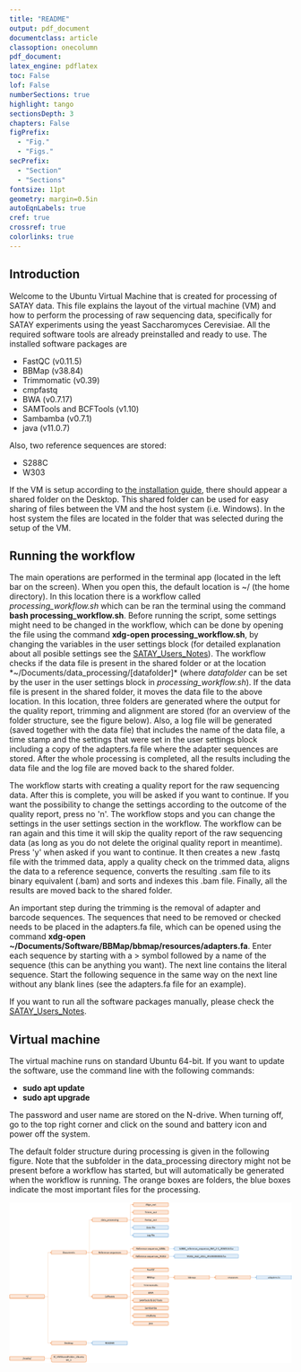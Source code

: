 ```yaml
---
title: "README"
output: pdf_document
documentclass: article
classoption: onecolumn
pdf_document:
latex_engine: pdflatex
toc: False
lof: False
numberSections: true
highlight: tango
sectionsDepth: 3
chapters: False
figPrefix:
  - "Fig."
  - "Figs."
secPrefix:
  - "Section"
  - "Sections"
fontsize: 11pt
geometry: margin=0.5in
autoEqnLabels: true
cref: true
crossref: true
colorlinks: true
---
```


## Introduction

Welcome to the Ubuntu Virtual Machine that is created for processing of SATAY data.
This file explains the layout of the virtual machine (VM) and how to perform the processing of raw sequencing data, specifically for SATAY experiments using the yeast Saccharomyces Cerevisiae.
All the required software tools are already preinstalled and ready to use.
The installed software packages are

- FastQC (v0.11.5)
- BBMap (v38.84)
- Trimmomatic (v0.39)
- cmpfastq
- BWA (v0.7.17)
- SAMTools and BCFTools (v1.10)
- Sambamba (v0.7.1)
- java (v11.0.7)

Also, two reference sequences are stored:

- S288C
- W303

If the VM is setup according to [the installation guide](https://github.com/Gregory94/LaanLab-SATAY-DataAnalysis/blob/master/docs/Installation_Guide_SATAY_Analysis_Software.md), there should appear a shared folder on the Desktop.
This shared folder can be used for easy sharing of files between the VM and the host system (i.e. Windows).
In the host system the files are located in the folder that was selected during the setup of the VM.

## Running the workflow

The main operations are performed in the terminal app (located in the left bar on the screen).
When you open this, the default location is ~/ (the home directory).
In this location there is a workflow called *processing_workflow.sh* which can be ran the terminal using the command **bash processing_workflow.sh**.
Before running the script, some settings might need to be changed in the workflow, which can be done by opening the file using the command **xdg-open processing_workflow.sh**, by changing the variables in the user settings block (for detailed explanation about all posible settings see the [SATAY_Users_Notes](https://github.com/Gregory94/LaanLab-SATAY-DataAnalysis/blob/master/docs/satay_analysis_notes.md)).
The workflow checks if the data file is present in the shared folder or at the location *~/Documents/data_processing/[datafolder]* (where *datafolder* can be set by the user in the user settings block in *processing_workflow.sh*).
If the data file is present in the shared folder, it moves the data file to the above location.
In this location, three folders are generated where the output for the quality report, trimming and alignment are stored (for an overview of the folder structure, see the figure below).
Also, a log file will be generated (saved together with the data file) that includes the name of the data file, a time stamp and the settings that were set in the user settings block including a copy of the adapters.fa file where the adapter sequences are stored.
After the whole processing is completed, all the results including the data file and the log file are moved back to the shared folder.

The workflow starts with creating a quality report for the raw sequencing data.
After this is complete, you will be asked if you want to continue.
If you want the possibility to change the settings according to the outcome of the quality report, press no 'n'.
The workflow stops and you can change the settings in the user settings section in the workflow.
The workflow can be ran again and this time it will skip the quality report of the raw sequencing data (as long as you do not delete the original quality report in meantime).
Press 'y' when asked if you want to continue.
It then creates a new .fastq file with the trimmed data, apply a quality check on the trimmed data, aligns the data to a reference sequence, converts the resulting .sam file to its binary equivalent (.bam) and sorts and indexes this .bam file.
Finally, all the results are moved back to the shared folder.

An important step during the trimming is the removal of adapter and barcode sequences.
The sequences that need to be removed or checked needs to be placed in the adapters.fa file, which can be opened using the command **xdg-open ~/Documents/Software/BBMap/bbmap/resources/adapters.fa**.
Enter each sequence by starting with a > symbol followed by a name of the sequence (this can be anything you want).
The next line contains the literal sequence.
Start the following sequence in the same way on the next line without any blank lines (see the adapters.fa file for an example).

If you want to run all the software packages manually, please check the [SATAY_Users_Notes](https://github.com/Gregory94/LaanLab-SATAY-DataAnalysis/blob/master/docs/satay_analysis_notes.md).

## Virtual machine

The virtual machine runs on standard Ubuntu 64-bit.
If you want to update the software, use the command line with the following commands:

- **sudo apt update**
- **sudo apt upgrade**

The password and user name are stored on the N-drive.
When turning off, go to the top right corner and click on the sound and battery icon and power off the system.

The default folder structure during processing is given in the following figure.
Note that the subfolder in the data_processing directory might not be present before a workflow has started, but will automatically be generated when the workflow is running.
The orange boxes are folders, the blue boxes indicate the most important files for the processing.

![ ](Folder_Structure_VM.png)
